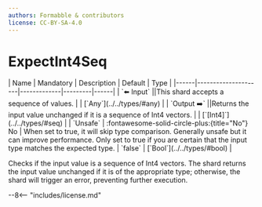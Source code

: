 ```yaml
---
authors: Formabble & contributors
license: CC-BY-SA-4.0
---
```



# ExpectInt4Seq

<div class="sh-parameters" markdown="1">
| Name | Mandatory | Description | Default | Type |
|------|---------------------|-------------|---------|------|
| `⬅️ Input` ||This shard accepts a sequence of values. | | [`Any`](../../types/#any) |
| `Output ➡️` ||Returns the input value unchanged if it is a sequence of Int4 vectors. | | [`[Int4]`](../../types/#seq) |
| `Unsafe` | :fontawesome-solid-circle-plus:{title="No"} No  | When set to true, it will skip type comparison. Generally unsafe but it can improve performance. Only set to true if you are certain that the input type matches the expected type. | `false` | [`Bool`](../../types/#bool) |

</div>

Checks if the input value is a sequence of Int4 vectors. The shard returns the input value unchanged if it is of the appropriate type; otherwise, the shard will trigger an error, preventing further execution.

--8<-- "includes/license.md"


